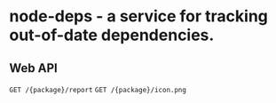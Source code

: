 # node-deps - a service for tracking out-of-date dependencies.

## Web API

`GET /{package}/report`
`GET /{package}/icon.png`
